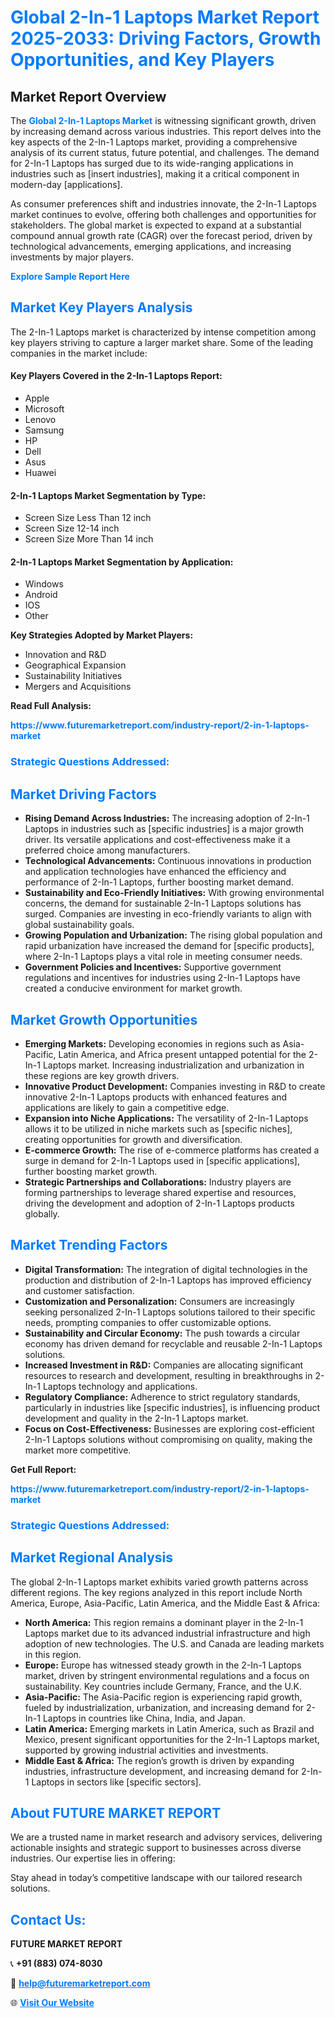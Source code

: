 <h1 style="color: #007BFF;">Global 2-In-1 Laptops Market Report 2025-2033: Driving Factors, Growth Opportunities, and Key Players</h1>

<section id="overview">
<h2>Market Report Overview</h2>
<p>The <a href="https://www.futuremarketreport.com/industry-report/2-in-1-laptops-market" style="color: #007BFF; text-decoration: none;"><strong>Global 2-In-1 Laptops Market</strong></a> is witnessing significant growth, driven by increasing demand across various industries. This report delves into the key aspects of the 2-In-1 Laptops market, providing a comprehensive analysis of its current status, future potential, and challenges. The demand for 2-In-1 Laptops has surged due to its wide-ranging applications in industries such as [insert industries], making it a critical component in modern-day [applications].</p>
<p>As consumer preferences shift and industries innovate, the 2-In-1 Laptops market continues to evolve, offering both challenges and opportunities for stakeholders. The global market is expected to expand at a substantial compound annual growth rate (CAGR) over the forecast period, driven by technological advancements, emerging applications, and increasing investments by major players.</p>
</section>

<section id="overview">
<p><a href="https://www.futuremarketreport.com/request-sample/reportId=57041" style="color: #007BFF; text-decoration: none;"><strong>Explore Sample Report Here</strong></a></p>
</section>

<section id="key-players">
<h2 style="color: #007BFF;">Market Key Players Analysis</h2>
<p>The 2-In-1 Laptops market is characterized by intense competition among key players striving to capture a larger market share. Some of the leading companies in the market include:</p>
<h4>Key Players Covered in the 2-In-1 Laptops Report:</h4>
<ul><li>Apple</li><li>Microsoft</li><li>Lenovo</li><li>Samsung</li><li>HP</li><li>Dell</li><li>Asus</li><li>Huawei</li></ul>
<h4>2-In-1 Laptops Market Segmentation by Type:</h4>
<ul><li>Screen Size Less Than 12 inch</li><li>Screen Size 12-14 inch</li><li>Screen Size More Than 14 inch</li></ul>

<h4>2-In-1 Laptops Market Segmentation by Application:</h4>
<ul><li>Windows</li><li>Android</li><li>IOS</li><li>Other</li></ul>
<p><strong>Key Strategies Adopted by Market Players:</strong></p>
<ul>
<li>Innovation and R&D</li>
<li>Geographical Expansion</li>
<li>Sustainability Initiatives</li>
<li>Mergers and Acquisitions</li>
</ul>
</section>

<section>
<p><strong>Read Full Analysis: </strong></p><a href="https://www.futuremarketreport.com/industry-report/2-in-1-laptops-market" style="color: #007BFF; text-decoration: none;"><strong>https://www.futuremarketreport.com/industry-report/2-in-1-laptops-market</strong></a>
<h3 style="color: #007BFF;">Strategic Questions Addressed:</h3>
</section>

<section id="driving-factors">
<h2 style="color: #007BFF;">Market Driving Factors</h2>
<ul>
<li><strong>Rising Demand Across Industries:</strong> The increasing adoption of 2-In-1 Laptops in industries such as [specific industries] is a major growth driver. Its versatile applications and cost-effectiveness make it a preferred choice among manufacturers.</li>
<li><strong>Technological Advancements:</strong> Continuous innovations in production and application technologies have enhanced the efficiency and performance of 2-In-1 Laptops, further boosting market demand.</li>
<li><strong>Sustainability and Eco-Friendly Initiatives:</strong> With growing environmental concerns, the demand for sustainable 2-In-1 Laptops solutions has surged. Companies are investing in eco-friendly variants to align with global sustainability goals.</li>
<li><strong>Growing Population and Urbanization:</strong> The rising global population and rapid urbanization have increased the demand for [specific products], where 2-In-1 Laptops plays a vital role in meeting consumer needs.</li>
<li><strong>Government Policies and Incentives:</strong> Supportive government regulations and incentives for industries using 2-In-1 Laptops have created a conducive environment for market growth.</li>
</ul>
</section>

<section id="growth-opportunities">
<h2 style="color: #007BFF;">Market Growth Opportunities</h2>
<ul>
<li><strong>Emerging Markets:</strong> Developing economies in regions such as Asia-Pacific, Latin America, and Africa present untapped potential for the 2-In-1 Laptops market. Increasing industrialization and urbanization in these regions are key growth drivers.</li>
<li><strong>Innovative Product Development:</strong> Companies investing in R&D to create innovative 2-In-1 Laptops products with enhanced features and applications are likely to gain a competitive edge.</li>
<li><strong>Expansion into Niche Applications:</strong> The versatility of 2-In-1 Laptops allows it to be utilized in niche markets such as [specific niches], creating opportunities for growth and diversification.</li>
<li><strong>E-commerce Growth:</strong> The rise of e-commerce platforms has created a surge in demand for 2-In-1 Laptops used in [specific applications], further boosting market growth.</li>
<li><strong>Strategic Partnerships and Collaborations:</strong> Industry players are forming partnerships to leverage shared expertise and resources, driving the development and adoption of 2-In-1 Laptops products globally.</li>
</ul>
</section>

<section id="trending-factors">
<h2 style="color: #007BFF;">Market Trending Factors</h2>
<ul>
<li><strong>Digital Transformation:</strong> The integration of digital technologies in the production and distribution of 2-In-1 Laptops has improved efficiency and customer satisfaction.</li>
<li><strong>Customization and Personalization:</strong> Consumers are increasingly seeking personalized 2-In-1 Laptops solutions tailored to their specific needs, prompting companies to offer customizable options.</li>
<li><strong>Sustainability and Circular Economy:</strong> The push towards a circular economy has driven demand for recyclable and reusable 2-In-1 Laptops solutions.</li>
<li><strong>Increased Investment in R&D:</strong> Companies are allocating significant resources to research and development, resulting in breakthroughs in 2-In-1 Laptops technology and applications.</li>
<li><strong>Regulatory Compliance:</strong> Adherence to strict regulatory standards, particularly in industries like [specific industries], is influencing product development and quality in the 2-In-1 Laptops market.</li>
<li><strong>Focus on Cost-Effectiveness:</strong> Businesses are exploring cost-efficient 2-In-1 Laptops solutions without compromising on quality, making the market more competitive.</li>
</ul>
</section>

<section>
<p><strong>Get Full Report: </strong></p><a href="https://www.futuremarketreport.com/industry-report/2-in-1-laptops-market" style="color: #007BFF; text-decoration: none;"><strong>https://www.futuremarketreport.com/industry-report/2-in-1-laptops-market</strong></a>
<h3 style="color: #007BFF;">Strategic Questions Addressed:</h3>
</section>


<section id="regional-analysis">
<h2 style="color: #007BFF;">Market Regional Analysis</h2>
<p>The global 2-In-1 Laptops market exhibits varied growth patterns across different regions. The key regions analyzed in this report include North America, Europe, Asia-Pacific, Latin America, and the Middle East & Africa:</p>
<ul>
<li><strong>North America:</strong> This region remains a dominant player in the 2-In-1 Laptops market due to its advanced industrial infrastructure and high adoption of new technologies. The U.S. and Canada are leading markets in this region.</li>
<li><strong>Europe:</strong> Europe has witnessed steady growth in the 2-In-1 Laptops market, driven by stringent environmental regulations and a focus on sustainability. Key countries include Germany, France, and the U.K.</li>
<li><strong>Asia-Pacific:</strong> The Asia-Pacific region is experiencing rapid growth, fueled by industrialization, urbanization, and increasing demand for 2-In-1 Laptops in countries like China, India, and Japan.</li>
<li><strong>Latin America:</strong> Emerging markets in Latin America, such as Brazil and Mexico, present significant opportunities for the 2-In-1 Laptops market, supported by growing industrial activities and investments.</li>
<li><strong>Middle East & Africa:</strong> The region’s growth is driven by expanding industries, infrastructure development, and increasing demand for 2-In-1 Laptops in sectors like [specific sectors].</li>
</ul>
</section>

<footer>
<h2 style="color: #007BFF;">About FUTURE MARKET REPORT</h2>
<p>We are a trusted name in market research and advisory services, delivering actionable insights and strategic support to businesses across diverse industries. Our expertise lies in offering:</p>

<p>Stay ahead in today’s competitive landscape with our tailored research solutions.</p>

<h2 style="color: #007BFF;">Contact Us:</h2>
<p><strong>FUTURE MARKET REPORT</strong></p>
<p>📞 <strong>+91 (883) 074-8030</strong></p>
<p>📧 <strong><a href="mailto:help@futuremarketreport.com" style="color: #007BFF;">help@futuremarketreport.com</a></strong></p>
<p>🌐 <strong><a href="https://www.futuremarketreport.com/" style="color: #007BFF;">Visit Our Website</a></strong></p>
</footer>